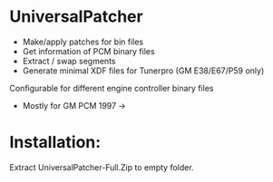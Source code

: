 # UniversalPatcher
- Make/apply patches for bin files
- Get information of PCM binary files
- Extract / swap segments
- Generate minimal XDF files for Tunerpro (GM E38/E67/P59 only)

Configurable for different engine controller binary files
 * Mostly for GM PCM 1997 ->

# Installation:
Extract UniversalPatcher-Full.Zip to empty folder.

